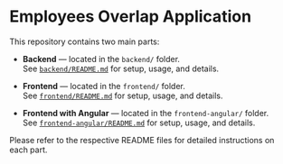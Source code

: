 # Employees Overlap Application

This repository contains two main parts:

- **Backend** — located in the `backend/` folder.  
  See [`backend/README.md`](backend/README.md) for setup, usage, and details.

- **Frontend** — located in the `frontend/` folder.  
  See [`frontend/README.md`](frontend/README.md) for setup, usage, and details.

  
- **Frontend with Angular** — located in the `frontend-angular/` folder.  
  See [`frontend-angular/README.md`](frontend/README.md) for setup, usage, and details.

Please refer to the respective README files for detailed instructions on each part.

